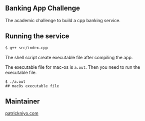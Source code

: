 ## Banking App Challenge

The academic challenge to build a cpp banking service.

## Running the service

```sh
$ g++ src/index.cpp
```

The shell script create executable file after compiling the app.

The executable file for mac-os is `a.out`. Then you need to run the executable file.


```
$ ./a.out
## macOs executable file
```

## Maintainer

[patrickniyo.com](https://patrickniyo.com)